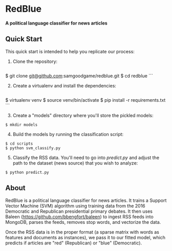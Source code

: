 # RedBlue
**A political language classifier for news articles**

## Quick Start

This quick start is intended to help you replicate our process:

1. Clone the repository:

    ```
$ git clone git@github.com:samgoodgame/redblue.git
$ cd redblue
    ```

2. Create a virtualenv and install the dependencies:

    ```
$ virtualenv venv
$ source venv/bin/activate
$ pip install -r requirements.txt
    ```

3. Create a "models" directory where you'll store the pickled models:

```
$ mkdir models
```

4. Build the models by running the classification script:

```
$ cd scripts
$ python svm_classify.py
```

5. Classify the RSS data. You'll need to go into _predict.py_ and adjust the path to the
dataset (news source) that you wish to analyze:

```
$ python predict.py
```

## About

RedBlue is a political language classifier for news articles. It trains a
Support Vector Machine (SVM) algorithm using training data from the 2016 Democratic
and Republican presidential primary debates. It then uses Baleen
(https://github.com/bbengfort/baleen) to ingest RSS feeds into MongoDB, parses the feeds,
removes stop words, and vectorize the data.

Once the RSS data is in the proper format (a sparse matrix with words as
features and documents as instances), we pass it to our fitted model, which predicts
if articles are "red" (Republican) or "blue" (Democratic).
